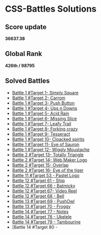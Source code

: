 # CSS-Battles Solutions
 ## Score update
 **36637.38**

## Global Rank
**426th / 98795**

 ## Solved Battles
 * [Battle 1 #Target 1- Simply Square](https://github.com/error404-sp/CSS-Battles/blob/main/Battle1%23Target1.md)
 * [Battle 1 #Target 2- Carrom](https://github.com/error404-sp/CSS-Battles/blob/main/Battle1%23Target2.md)
 * [Battle 1 #Target 3- Push Button](https://github.com/error404-sp/CSS-Battles/blob/main/Battle1%23Target3.md)
 * [Battle 1 #Target 4- Ups n Downs](https://github.com/error404-sp/CSS-Battles/blob/main/Battle1%23Target4.md)
 * [Battle 1 #Target 5- Acid Rain](https://github.com/error404-sp/CSS-Battles/blob/main/Battle1%23Target5.md)
 * [Battle 1 #Target 6- Missing Slice](https://github.com/error404-sp/CSS-Battles/blob/main/Battle1%23Target6.md)
 * [Battle 1 #Target 7- Leafy Trail](https://github.com/error404-sp/CSS-Battles/blob/main/Battle1%23Target7.md)
 * [Battle 1 #Target 8- Forking crazy](https://github.com/error404-sp/CSS-Battles/blob/main/Battle1%23Target8.md)
 * [Battle 1 #Target 9- Tesseract](https://github.com/error404-sp/CSS-Battles/blob/main/Battle1%23Target9.md)
 * [Battle 1 #Target 10- Cloacked spirits](https://github.com/error404-sp/CSS-Battles/blob/main/Battle1%23Target10.md)
 * [Battle 1 #Target 11- Eye of Sauron](https://github.com/error404-sp/CSS-Battles/blob/main/Battle1%23Target11.md)
 * [Battle 1 #Target 12- Wiggly Moustache](https://github.com/error404-sp/CSS-Battles/blob/main/Battle1%23Target12.md)
 * [Battle 2 #Target 13- Totally Triangle](https://github.com/error404-sp/CSS-Battles/blob/main/Battle2%23Target13.md)
 * [Battle 2 #Target 14- Web Maker Logo](https://github.com/error404-sp/CSS-Battles/blob/main/Battle2%23Target14.md)
 * [Battle 2 #Target 15- Overlap](https://github.com/error404-sp/CSS-Battles/blob/main/Battle2%23Target15.md)
 * [Battle 2 #Target 16- Eye of the tiger](https://github.com/error404-sp/CSS-Battles/blob/main/Battle2%23Target16.md)
 * [Battle 11 #Target 53 - Pastel Logo](https://github.com/error404-sp/CSS-Battles/blob/main/%23Battle11%23Target53.md)
 * [Battle 12 #Target 61 - Ship](https://github.com/error404-sp/CSS-Battles/blob/main/Battle11%23Target53.md)
 * [Battle 12 #Target 66 - Batmicky](https://github.com/error404-sp/CSS-Battles/blob/main/Battle12%23Target66.md)
 * [Battle 12 #Target 67- Video Reel](https://github.com/error404-sp/CSS-Battles/blob/main/Battle12%23Target67.md)
 * [Battle 12 #Target 68 - Bell](https://github.com/error404-sp/CSS-Battles/blob/main/Battle12%23Target68.md)
 * [Battle 13 #Target 69 - PushOwl](https://github.com/error404-sp/CSS-Battles/blob/main/Battle13%23Target69.md)
 * [Battle 13 #Target 70 - Froggy](https://github.com/error404-sp/CSS-Battles/blob/main/Battle13%23Target70.md)
 * [Battle 14 #Target 77 - Notes](https://github.com/error404-sp/CSS-Battles/blob/main/Battle14%23Target77.md)
 * [Battle 14 #Target 78 - Ukelele](https://github.com/error404-sp/CSS-Battles/blob/main/Battle14%23Target78.md)
 * [Battle 14 #Target 79 - Tambourine](https://github.com/error404-sp/CSS-Battles/blob/main/%23Battle14Target%2379.md)
 * [Battle 14 #Target 80 - 

